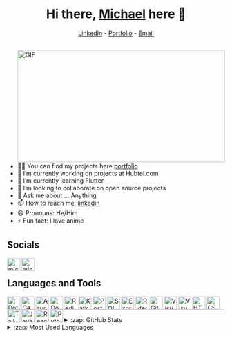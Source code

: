 <h1 align="center"> Hi there, <a href="https://www.linkedin.com/in/nchormichael/">Michael</a> here 👋</h1>


<p align="center" dir="auto">
  <a href="https://www.linkedin.com/in/nchormichael" rel="nofollow">LinkedIn</a> - 
  <a href="https://nchormichael-porfolio.onrender.com" rel="nofollow">Portfolio</a> -
  <a href="mailto:michaelnchoradingo@gmail.com" rel="nofollow">Email</a>
</p>

<br />

<img align="right" alt="GIF" src="https://64.media.tumblr.com/0870408ef69639327475f93f665ac490/92c7bc6db974c4d5-ab/s2048x3072/ee299068d73c2a392fc857eef0b8dd7bb830351e.gif" width="480" height="260px" />

- 🧑‍💻 You can find my projects here [portfolio]
- 🔭 I’m currently working on projects at Hubtel.com
- 🌱 I’m currently learning Flutter
- 👯 I’m looking to collaborate on open source projects
- 💬 Ask me about ... Anything
- 📫 How to reach me: [linkedin]
- 😄 Pronouns: He/Him
- ⚡ Fun fact: I love anime

## Socials

[<img align="left" alt="michaelnchor | LinkedIn" width="30px" src="https://img.icons8.com/?size=100&id=MR3dZdlA53te&format=png&color=000000" />][linkedin]

[<img align="left" alt="michaelnchor | WhatsApp" width="30px" src="https://img.icons8.com/?size=100&id=DUEq8l5qTqBE&format=png&color=000000" />][whatsapp]

<br />

## Languages and Tools

<img align="left" alt="Dotnet" width="30px" src="https://static-00.iconduck.com/assets.00/dotnet-icon-2048x2048-6nj1im30.png" />

<img align="left" alt="C#" width="30px" src="https://img.icons8.com/?size=100&id=2T6TKY6whzgV&format=png&color=000000" />

<img align="left" alt="Azure Devops" width="30px" src="https://img.icons8.com/?size=100&id=S4wbdK79E23a&format=png&color=000000" />

<img align="left" alt="Docker" width="30px" src="https://img.icons8.com/?size=100&id=Wln8Z3PcXanx&format=png&color=000000" />

<img align="left" alt="Redis" width="30px" src="https://img.icons8.com/?size=100&id=wIbWQHJLwHxp&format=png&color=000000" />

<img align="left" alt="Kafka" width="30px" src="https://img.icons8.com/?size=100&id=fOhLNqGJsUbJ&format=png&color=000000" />

<img align="left" alt="Postgres" width="30px" src="https://img.icons8.com/?size=100&id=38561&format=png&color=000000" />

<img align="left" alt="SQL Server" width="30px" src="https://img.icons8.com/?size=100&id=laYYF3dV0Iew&format=png&color=000000" />

<img align="left" alt="Express Js" width="30px" src="https://img.icons8.com/?size=100&id=2ZOaTclOqD4q&format=png&color=000000" />

<img align="left" alt="Rider" width="30px" src="https://img.icons8.com/?size=100&id=UE01mCLFBOl4&format=png&color=000000" />

<img align="left" alt="Git" width="30px" src="https://img.icons8.com/?size=100&id=20906&format=png&color=000000" />

<img align="left" alt="Visual Studio Code" width="30px" src="https://img.icons8.com/?size=100&id=0OQR1FYCuA9f&format=png&color=000000" />

<img align="left" alt="Visual Studio" width="30px" src="https://img.icons8.com/?size=100&id=y7WGoWNuIWac&format=png&color=000000" />

<img align="left" alt="HTML" width="30px" src="https://img.icons8.com/?size=100&id=20909&format=png&color=000000" />

<img align="left" alt="CSS" width="30px" src="https://img.icons8.com/?size=100&id=7gdY5qNXaKC0&format=png&color=000000" />

<img align="left" alt="Tailwind" width="30px" src="https://img.icons8.com/?size=100&id=x7XMNGh2vdqA&format=png&color=000000" />

<img align="left" alt="Javascript" width="30px" src="https://img.icons8.com/?size=100&id=PXTY4q2Sq2lG&format=png&color=000000" />

<img align="left" alt="React" width="30px" src="https://img.icons8.com/?size=100&id=asWSSTBrDlTW&format=png&color=000000" />

<img align="left" alt="Python" width="30px" src="https://img.icons8.com/?size=100&id=hGdCwhSHUe6L&format=png&color=000000" />

<br />
<hr />

<details>
  <summary>:zap: GitHub Stats</summary>

  <img align="left" alt="Michael's GitHub Stats" src="https://github-readme-stats.vercel.app/api?username=michaelnchor&show_icons=true&hide_border=true" />

</details>

<details>
  <summary>:zap: Most Used Languages</summary>

  <img align="left" alt="Michael's GitHub Top Languages" src="https://github-readme-stats.vercel.app/api/top-langs/?username=michaelnchor" />

</details>

[portfolio]: https://nchormichael-porfolio.onrender.com
[linkedin]: https://www.linkedin.com/in/nchormichael
[whatsapp]: https://wa.link/hrbsrg
